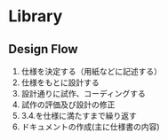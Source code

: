 # Library
## Design Flow
1. 仕様を決定する（用紙などに記述する）
2. 仕様をもとに設計する
3. 設計通りに試作、コーディングする
4. 試作の評価及び設計の修正
5. 3.4.を仕様に満たすまで繰り返す
5. ドキュメントの作成(主に仕様書の内容)
